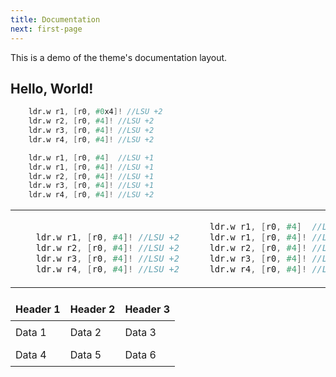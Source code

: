 ```yaml
---
title: Documentation
next: first-page
---
```


This is a demo of the theme's documentation layout.

## Hello, World!
```verilog {filename="sample a"}
    ldr.w r1, [r0, #0x4]! //LSU +2
    ldr.w r2, [r0, #4]! //LSU +2
    ldr.w r3, [r0, #4]! //LSU +2
    ldr.w r4, [r0, #4]! //LSU +2
```
```verilog {filename="sample b"}
    ldr.w r1, [r0, #4]  //LSU +1
    ldr.w r1, [r0, #4]! //LSU +1
    ldr.w r2, [r0, #4]! //LSU +1
    ldr.w r3, [r0, #4]! //LSU +1
    ldr.w r4, [r0, #4]! //LSU +2
```

<table>
<tr><td style="width: 50%;">

```verilog {filename="sample a"}

    ldr.w r1, [r0, #4]! //LSU +2
    ldr.w r2, [r0, #4]! //LSU +2
    ldr.w r3, [r0, #4]! //LSU +2
    ldr.w r4, [r0, #4]! //LSU +2
```

</td><td style="width: 100%;">

```verilog {filename="sample b"}
    ldr.w r1, [r0, #4]  //LSU +1
    ldr.w r1, [r0, #4]! //LSU +1
    ldr.w r2, [r0, #4]! //LSU +1
    ldr.w r3, [r0, #4]! //LSU +1
    ldr.w r4, [r0, #4]! //LSU +2
```

</td></tr>
</table>

<table style="width: 100%; border-collapse: collapse;">
  <thead>
    <tr>
      <th style="border: none; padding: 8px; text-align: left;">Header 1</th>
      <th style="border: none; padding: 8px; text-align: left;">Header 2</th>
      <th style="border: none; padding: 8px; text-align: left;">Header 3</th>
    </tr>
  </thead>
  <tbody>
    <tr>
      <td style="border: none; padding: 8px;">Data 1</td>
      <td style="border: none; padding: 8px;">Data 2</td>
      <td style="border: none; padding: 8px;">Data 3</td>
    </tr>
    <tr>
      <td style="border: none; padding: 8px;">Data 4</td>
      <td style="border: none; padding: 8px;">Data 5</td>
      <td style="border: none; padding: 8px;">Data 6</td>
    </tr>
  </tbody>
</table>

